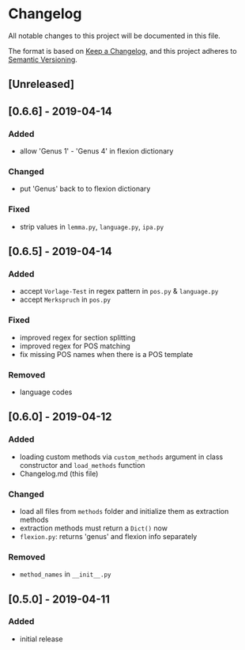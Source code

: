 # Changelog
All notable changes to this project will be documented in this file.

The format is based on [Keep a Changelog](https://keepachangelog.com/en/1.0.0/),
and this project adheres to [Semantic Versioning](https://semver.org/spec/v2.0.0.html).

## [Unreleased]

## [0.6.6] - 2019-04-14
### Added
- allow 'Genus 1' - 'Genus 4' in flexion dictionary

### Changed
- put 'Genus' back to to flexion dictionary

### Fixed
- strip values in `lemma.py`, `language.py`, `ipa.py`

## [0.6.5] - 2019-04-14
### Added
- accept `Vorlage-Test` in regex pattern in `pos.py` & `language.py`
- accept `Merkspruch` in `pos.py`

### Fixed
- improved regex for section splitting
- improved regex for POS matching
- fix missing POS names when there is a POS template

### Removed
- language codes

## [0.6.0] - 2019-04-12
### Added
- loading custom methods via `custom_methods` argument in class constructor and `load_methods` function
- Changelog.md (this file)

### Changed
- load all files from `methods` folder and initialize them as extraction methods
- extraction methods must return a `Dict()` now
- `flexion.py`: returns 'genus' and flexion info separately

### Removed
- `method_names` in `__init__.py`

## [0.5.0] - 2019-04-11
### Added
- initial release